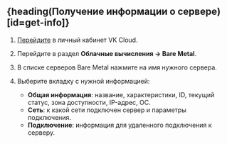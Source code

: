 ## {heading(Получение информации о сервере)[id=get-info]}

1. [Перейдите](https://msk.cloud.vk.com/app/) в личный кабинет VK Cloud.
1. Перейдите в раздел **Облачные вычисления → Bare Metal**.
1. В списке серверов Bare Metal нажмите на имя нужного сервера.
1. Выберите вкладку с нужной информацией:

    - **Общая информация**: название, характеристики, ID, текущий статус, зона доступности, IP-адрес, ОС.
    - **Сеть**: к какой сети подключен сервер и параметры подключения.
    - **Подключение**: информация для удаленного подключения к серверу.